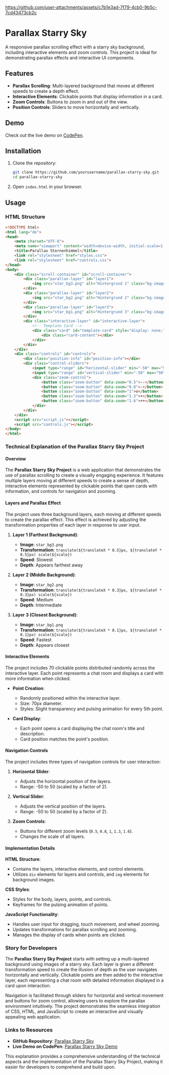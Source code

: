 

https://github.com/user-attachments/assets/c7b1e3ad-7f79-4cb0-9b5c-7cd43473cb2c

# Parallax Starry Sky

A responsive parallax scrolling effect with a starry sky background, including interactive elements and zoom controls. This project is ideal for demonstrating parallax effects and interactive UI components.

## Features

- **Parallax Scrolling**: Multi-layered background that moves at different speeds to create a depth effect.
- **Interactive Elements**: Clickable points that display information in a card.
- **Zoom Controls**: Buttons to zoom in and out of the view.
- **Position Controls**: Sliders to move horizontally and vertically.

## Demo

Check out the live demo on [CodePen](https://codepen.io/ogerly/pen/yLdNvWv).

## Installation

1. Clone the repository:
    ```sh
    git clone https://github.com/yourusername/parallax-starry-sky.git
    cd parallax-starry-sky
    ```

2. Open `index.html` in your browser.

## Usage

### HTML Structure

```html
<!DOCTYPE html>
<html lang="de">
<head>
    <meta charset="UTF-8">
    <meta name="viewport" content="width=device-width, initial-scale=1.0">
    <title>Parallax Sternenhimmel</title>
    <link rel="stylesheet" href="styles.css">
    <link rel="stylesheet" href="controls.css">
</head>
<body>
    <div class="scroll-container" id="scroll-container">
        <div class="parallax-layer" id="layer1">
            <img src="star_bg3.png" alt="Hintergrund 1" class="bg-image">
        </div>
        <div class="parallax-layer" id="layer2">
            <img src="star_bg2.png" alt="Hintergrund 2" class="bg-image">
        </div>
        <div class="parallax-layer" id="layer3">
            <img src="star_bg1.png" alt="Hintergrund 3" class="bg-image">
        </div>
        <div class="interactive-layer" id="interactive-layer">
            <!-- Template Card -->
            <div class="card" id="template-card" style="display: none;">
                <div class="card-content"></div>
            </div>
        </div>
    </div>
    <div class="controls" id="controls">
        <div class="position-info" id="position-info"></div>
        <div class="control-sliders">
            <input type="range" id="horizontal-slider" min="-50" max="50" step="1" value="0">
            <input type="range" id="vertical-slider" min="-50" max="50" step="1" value="0" orient="vertical">
            <div class="zoom-control">
                <button class="zoom-button" data-zoom="0.5">--</button>
                <button class="zoom-button" data-zoom="0.8">-</button>
                <button class="zoom-button" data-zoom="1">o</button>
                <button class="zoom-button" data-zoom="1.3">+</button>
                <button class="zoom-button" data-zoom="1.6">++</button>
            </div>
        </div>
    </div>
    <script src="script.js"></script>
    <script src="controls.js"></script>
</body>
</html>
```
### Technical Explanation of the Parallax Starry Sky Project

#### Overview

The **Parallax Starry Sky Project** is a web application that demonstrates the use of parallax scrolling to create a visually engaging experience. It features multiple layers moving at different speeds to create a sense of depth, interactive elements represented by clickable points that open cards with information, and controls for navigation and zooming. 

#### Layers and Parallax Effect

The project uses three background layers, each moving at different speeds to create the parallax effect. This effect is achieved by adjusting the transformation properties of each layer in response to user input.

1. **Layer 1 (Farthest Background)**:
   - **Image**: `star_bg3.png`
   - **Transformation**: `translate(${translateX * 0.5}px, ${translateY * 0.5}px) scale(${scale})`
   - **Speed**: Slowest
   - **Depth**: Appears farthest away

2. **Layer 2 (Middle Background)**:
   - **Image**: `star_bg2.png`
   - **Transformation**: `translate(${translateX * 0.3}px, ${translateY * 0.3}px) scale(${scale})`
   - **Speed**: Medium
   - **Depth**: Intermediate

3. **Layer 3 (Closest Background)**:
   - **Image**: `star_bg1.png`
   - **Transformation**: `translate(${translateX * 0.1}px, ${translateY * 0.1}px) scale(${scale})`
   - **Speed**: Fastest
   - **Depth**: Appears closest

#### Interactive Elements

The project includes 70 clickable points distributed randomly across the interactive layer. Each point represents a chat room and displays a card with more information when clicked.

- **Point Creation**:
  - Randomly positioned within the interactive layer.
  - Size: 70px diameter.
  - Styles: Slight transparency and pulsing animation for every 5th point.

- **Card Display**:
  - Each point opens a card displaying the chat room's title and description.
  - Card position matches the point's position.

#### Navigation Controls

The project includes three types of navigation controls for user interaction:

1. **Horizontal Slider**:
   - Adjusts the horizontal position of the layers.
   - Range: -50 to 50 (scaled by a factor of 2).

2. **Vertical Slider**:
   - Adjusts the vertical position of the layers.
   - Range: -50 to 50 (scaled by a factor of 2).

3. **Zoom Controls**:
   - Buttons for different zoom levels (`0.5`, `0.8`, `1`, `1.3`, `1.6`).
   - Changes the scale of all layers.

#### Implementation Details

**HTML Structure**:
- Contains the layers, interactive elements, and control elements.
- Utilizes `div` elements for layers and controls, and `img` elements for background images.

**CSS Styles**:
- Styles for the body, layers, points, and controls.
- Keyframes for the pulsing animation of points.

**JavaScript Functionality**:
- Handles user input for dragging, touch movement, and wheel zooming.
- Updates transformations for parallax scrolling and zooming.
- Manages the display of cards when points are clicked.

### Story for Developers

The **Parallax Starry Sky Project** starts with setting up a multi-layered background using images of a starry sky. Each layer is given a different transformation speed to create the illusion of depth as the user navigates horizontally and vertically. Clickable points are then added to the interactive layer, each representing a chat room with detailed information displayed in a card upon interaction. 

Navigation is facilitated through sliders for horizontal and vertical movement and buttons for zoom control, allowing users to explore the parallax environment intuitively. The project demonstrates the seamless integration of CSS, HTML, and JavaScript to create an interactive and visually appealing web application.

### Links to Resources

- **GitHub Repository**: [Parallax Starry Sky](https://github.com/ogerly/parallax-starry-sky)
- **Live Demo on CodePen**: [Parallax Starry Sky Demo](https://codepen.io/ogerly/pen/yLdNvWv)

This explanation provides a comprehensive understanding of the technical aspects and the implementation of the Parallax Starry Sky Project, making it easier for developers to comprehend and build upon.
